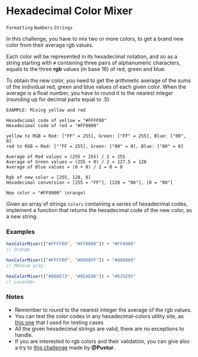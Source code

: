 # Hexadecimal Color Mixer

`Formatting` `Numbers` `Strings`

In this challenge, you have to mix two or more colors, to get a brand new color from their average rgb values.

Each color will be represented in its hexadecimal notation, and so as a string starting with `#` containing three pairs of alphanumeric characters, equals to the three **rgb** values (in base 16) of red, green and blue.

To obtain the new color, you need to get the arithmetic average of the sums of the individual red, green and blue values of each given color. When the average is a float number, you have to round it to the nearest integer (rounding up for decimal parts equal to .5).

```
EXAMPLE: Mixing yellow and red

Hexadecimal code of yellow = "#FFFF00"
Hexadecimal code of red = "#FF0000"

yellow to RGB = Red: ["FF" = 255], Green: ["FF" = 255], Blue: ["00", 0]
red to RGB = Red: [""FF = 255], Green: ["00" = 0], Blue: ["00" = 0]

Average of Red values = (255 + 255) / 2 = 255
Average of Green values = (255 + 0) / 2 = 127.5 = 128
Average of Blue values = (0 + 0) / 2 = 0 = 0

Rgb of new color = [255, 128, 0]
Hexadecimal conversion = [255 = "FF"], [128 = "80"], [0 = "00"]

New color = "#FF8000" (orange)
```

Given an array of strings `colors` containing a series of hexadecimal codes, implement a function that returns the hexadecimal code of the new color, as a new string.

### Examples

```js
hexColorMixer(["#FFFF00", "#FF0000"]) ➞ "#FF8000"
// Orange

hexColorMixer(["#FFFF00", "#0000FF"]) ➞ "#808080"
// Medium gray

hexColorMixer(["#B60E73", "#0EAEB6"]) ➞ "#625E95"
// Lavender
```

### Notes

- Remember to round to the nearest integer the average of the rgb values.
- You can test the color codes in any hexadecimal-colors utility site, as [this one](https://htmlcolorcodes.com/) that I used for testing cases
- All the given hexadecimal strings are valid, there are no exceptions to handle.
- If you are interested to rgb colors and their validation, you can give also a try to [this challenge](https://edabit.com/challenge/CoAPnr8jxcTah2CzZ) made by **@Pustur**.

